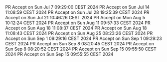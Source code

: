 PR Accept on Sun Jul  7 09:29:00 CEST 2024
PR Accept on Sun Jul 14 11:08:59 CEST 2024
PR Accept on Sun Jul 28 19:25:39 CEST 2024
PR Accept on Sun Jul 21 10:46:26 CEST 2024
PR Accept on Mon Aug  5 10:12:24 CEST 2024
PR Accept on Sun Aug 11 09:57:33 CEST 2024
PR Accept on Sun Aug 18 11:08:37 CEST 2024
PR Accept on Sun Aug 18 11:08:43 CEST 2024
PR Accept on Sun Aug 25 08:23:26 CEST 2024
PR Accept on Sun Sep  1 09:29:16 CEST 2024
PR Accept on Sun Sep  1 09:29:23 CEST 2024
PR Accept on Sun Sep  8 08:20:45 CEST 2024
PR Accept on Sun Sep  8 08:20:52 CEST 2024
PR Accept on Sun Sep 15 09:55:50 CEST 2024
PR Accept on Sun Sep 15 09:55:55 CEST 2024
